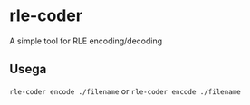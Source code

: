 # rle-coder

A simple tool for RLE encoding/decoding

## Usega

```rle-coder encode ./filename```
or
```rle-coder encode ./filename```
